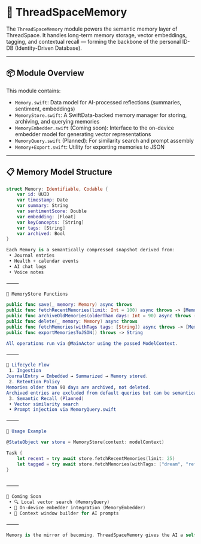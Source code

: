 # 🧠 ThreadSpaceMemory

The `ThreadSpaceMemory` module powers the semantic memory layer of ThreadSpace. It handles long-term memory storage, vector embeddings, tagging, and contextual recall — forming the backbone of the personal ID-DB (Identity-Driven Database).

---

## 📦 Module Overview

This module contains:

- `Memory.swift`: Data model for AI-processed reflections (summaries, sentiment, embeddings)
- `MemoryStore.swift`: A SwiftData-backed memory manager for storing, archiving, and querying memories
- `MemoryEmbedder.swift` (Coming soon): Interface to the on-device embedder model for generating vector representations
- `MemoryQuery.swift` (Planned): For similarity search and prompt assembly
- `Memory+Export.swift`: Utility for exporting memories to JSON

---

## 📋 Memory Model Structure

```swift
struct Memory: Identifiable, Codable {
    var id: UUID
    var timestamp: Date
    var summary: String
    var sentimentScore: Double
    var embedding: [Float]
    var keyConcepts: [String]
    var tags: [String]
    var archived: Bool
}

Each Memory is a semantically compressed snapshot derived from:
 • Journal entries
 • Health + calendar events
 • AI chat logs
 • Voice notes

⸻

🧰 MemoryStore Functions

public func save(_ memory: Memory) async throws
public func fetchRecentMemories(limit: Int = 100) async throws -> [Memory]
public func archiveOldMemories(olderThan days: Int = 90) async throws -> Int
public func delete(_ memory: Memory) async throws
public func fetchMemories(withTags tags: [String]) async throws -> [Memory]
public func exportMemoriesToJSON() throws -> String

All operations run via @MainActor using the passed ModelContext.

⸻

🔁 Lifecycle Flow
 1. Ingestion
JournalEntry → Embedded → Summarized → Memory stored.
 2. Retention Policy
Memories older than 90 days are archived, not deleted.
Archived entries are excluded from default queries but can be semantically surfaced.
 3. Semantic Recall (Planned)
 • Vector similarity search
 • Prompt injection via MemoryQuery.swift

⸻

🧪 Usage Example

@StateObject var store = MemoryStore(context: modelContext)

Task {
    let recent = try await store.fetchRecentMemories(limit: 25)
    let tagged = try await store.fetchMemories(withTags: ["dream", "reflection"])
}


⸻

🔮 Coming Soon
 • 🔍 Local vector search (MemoryQuery)
 • 🧠 On-device embedder integration (MemoryEmbedder)
 • 🌌 Context window builder for AI prompts

⸻

Memory is the mirror of becoming. ThreadSpaceMemory gives the AI a self.



